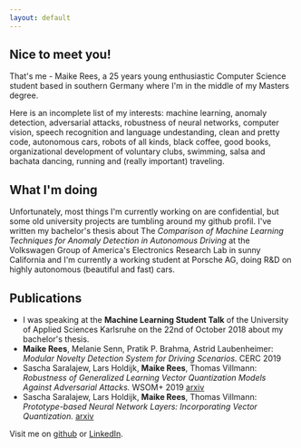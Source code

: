 ```yaml
---
layout: default
---
```


## Nice to meet you!
That's me - Maike Rees, a 25 years young enthusiastic Computer Science student based in southern Germany where I'm in the middle of my Masters degree. 

Here is an incomplete list of my interests: machine learning, anomaly detection, adversarial attacks, robustness of neural networks, computer vision, speech recognition and language undestanding, clean and pretty code, autonomous cars, robots of all kinds, black coffee, good books, organizational development of voluntary clubs, swimming, salsa and bachata dancing, running and (really important) traveling.  

## What I'm doing
Unfortunately, most things I'm currently working on are confidential, but some old university projects are tumbling around my github profil. I've written my bachelor's thesis about The _Comparison of Machine Learning Techniques for Anomaly Detection in Autonomous Driving_ at the Volkswagen Group of America's Electronics Research Lab in sunny California and I'm currently a working student at Porsche AG, doing R&D on highly autonomous (beautiful and fast) cars.

## Publications
*   I was speaking at the **Machine Learning Student Talk** of the University of Applied Sciences Karlsruhe on the 22nd of October 2018 about my bachelor's thesis.
* **Maike Rees**, Melanie Senn, Pratik P. Brahma, Astrid Laubenheimer: _Modular Novelty Detection System for Driving Scenarios._ CERC 2019
* Sascha Saralajew, Lars Holdijk, **Maike Rees**, Thomas Villmann: _Robustness of Generalized Learning Vector Quantization Models Against Adversarial Attacks._ WSOM+ 2019 [arxiv](https://arxiv.org/abs/1902.00577)
* Sascha Saralajew, Lars Holdijk, **Maike Rees**, Thomas Villmann: _Prototype-based Neural Network Layers: Incorporating Vector Quantization._ [arxiv](https://arxiv.org/abs/1812.01214)


Visit me on [github](https://github.com/maikefer) or [LinkedIn](https://www.linkedin.com/in/maike-rees-8b6103150).

